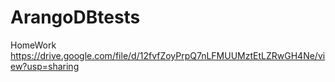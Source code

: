 # ArangoDBtests

HomeWork
https://drive.google.com/file/d/12fvfZoyPrpQ7nLFMUUMztEtLZRwGH4Ne/view?usp=sharing
